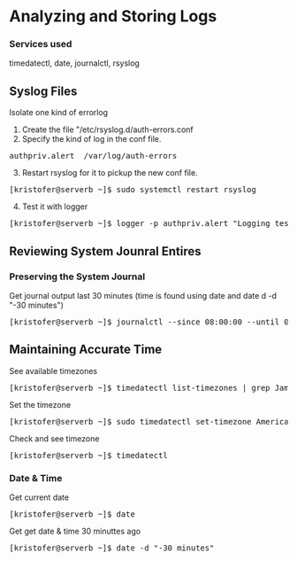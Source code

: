 # Analyzing and Storing Logs

### Services used
timedatectl, date, journalctl, rsyslog

## Syslog Files
Isolate one kind of errorlog
1. Create the file "/etc/rsyslog.d/auth-errors.conf
2. Specify the kind of log in the conf file. 
<pre>
authpriv.alert  /var/log/auth-errors
</pre>
3. Restart rsyslog for it to pickup the new conf file.
<pre>
[kristofer@serverb ~]$ sudo systemctl restart rsyslog
</pre>
4. Test it with logger
<pre>
[kristofer@serverb ~]$ logger -p authpriv.alert "Logging test authpriv.alert"
</pre>


## Reviewing System Jounral Entires

### Preserving the System Journal

Get journal output last 30 minutes (time is found using date and date d -d "-30 minutes")
<pre>
[kristofer@serverb ~]$ journalctl --since 08:00:00 --until 08:30:00
</pre>


## Maintaining Accurate Time

See available timezones
<pre>
[kristofer@serverb ~]$ timedatectl list-timezones | grep Jamaica
</pre>

Set the timezone 
<pre>
[kristofer@serverb ~]$ sudo timedatectl set-timezone America/Jamaica
</pre>

Check and see timezone 
<pre>
[kristofer@serverb ~]$ timedatectl
</pre>

### Date & Time
Get current date
<pre>
[kristofer@serverb ~]$ date
</pre>

Get get date & time 30 minuttes ago
<pre>
[kristofer@serverb ~]$ date -d "-30 minutes"
</pre>